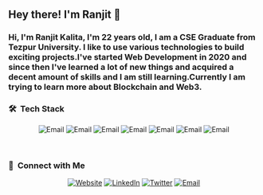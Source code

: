 <h2> Hey there! I'm Ranjit 👋</h2>
<h3> Hi, I'm Ranjit Kalita, I'm 22 years old, I am a CSE Graduate from Tezpur University. I like to use various technologies to build exciting projects.I've started Web Development in 2020 and since then I've learned a lot of new things and acquired a decent amount of skills and I am still learning.Currently I am trying to learn more about Blockchain and Web3. </h3>

<h3> 🛠 &nbsp;Tech Stack</h3>
<p align="center">
<img alt="Email" src="https://img.shields.io/badge/next%20js-000000?style=for-the-badge&logo=nextdotjs&logoColor=white">
<img alt="Email" src="https://img.shields.io/badge/React-20232A?style=for-the-badge&logo=react&logoColor=61DAFB">
<img alt="Email" src="https://img.shields.io/badge/Redux-593D88?style=for-the-badge&logo=redux&logoColor=white">
<img alt="Email" src="https://img.shields.io/badge/Tailwind_CSS-38B2AC?style=for-the-badge&logo=tailwind-css&logoColor=white">
<img alt="Email" src="https://img.shields.io/badge/Node%20js-339933?style=for-the-badge&logo=nodedotjs&logoColor=white">
<img alt="Email" src="https://img.shields.io/badge/Prisma-3982CE?style=for-the-badge&logo=Prisma&logoColor=white">
<img alt="Email" src="https://img.shields.io/badge/MongoDB-4EA94B?style=for-the-badge&logo=mongodb&logoColor=white">
</p>

<br/>
<h3> 🤝 &nbsp;Connect with Me </h3>

<p align="center">
<a href="https://ranjitkalita.netlify.app/" target="_blank" ><img alt="Website" src="https://img.shields.io/badge/Website-ranjitkalita-blue?style=flat-square&logo=google-chrome"></a>
<a href="https://www.linkedin.com/in/ranjit-kalita-a5316b167/" target="_blank"><img alt="LinkedIn" src="https://img.shields.io/badge/LinkedIn-Ranjit%20Kalita-blue?style=flat-square&logo=linkedin"></a>
<a href="https://twitter.com/ranjitkalita5o5/" target="_blank"><img alt="Twitter" src="https://img.shields.io/badge/Twitter-ranjitkalita5o5-blue?style=flat-square&logo=twitter"></a>
<a href="mailto:ranjitkalita499@gmail.com" target="_blank"><img alt="Email" src="https://img.shields.io/badge/Email-ranjitkalita499@gmail.com-blue?style=flat-square&logo=gmail"></a>
</p>
